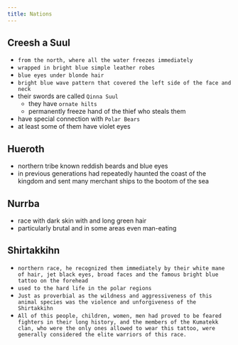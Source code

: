 ```yaml
---
title: Nations
---
```


## Creesh a Suul
- `from the north, where all the water freezes immediately`
- `wrapped in bright blue simple leather robes`
- `blue eyes under blonde hair`
- `bright blue wave pattern that covered the left side of the face and neck`
- their swords are called `Qinna Suul` 
  - they have `ornate hilts`
  - permanently freeze hand of the thief who steals them
- have special connection with `Polar Bears`
- at least some of them have violet eyes

## Hueroth
- northern tribe known reddish beards and blue eyes
- in previous generations had repeatedly haunted the coast of the kingdom and sent many merchant ships to the bootom of the sea

## Nurrba
- race with dark skin with and long green hair
- particularly brutal and in some areas even man-eating

## Shirtakkihn
- `northern race, he recognized them immediately by their white mane of hair, jet black eyes, broad faces and the famous bright blue tattoo on the forehead`
- `used to the hard life in the polar regions`
- `Just as proverbial as the wildness and aggressiveness of this animal species was the violence and unforgiveness
of the Shirtakkihn`
- `All of this people, children, women, men had proved to be feared fighters in their long history, and the members of the
Kumatekk clan, who were the only ones allowed to wear this tattoo, were generally considered the elite warriors of this race.`
